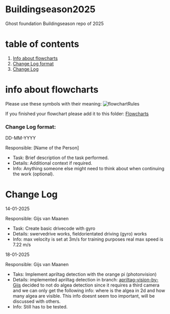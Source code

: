 # Buildingseason2025
Ghost foundation Buildingseason repo of 2025

# table of contents
1. [Info about flowcharts](#info-about-flowcharts)
2. [Change Log format](#change-log-format)
3. [Change Log](#change-log)


# info about flowcharts
Please use these symbols with their meaning:
![flowchartRules](https://github.com/user-attachments/assets/d9ad3125-5951-4d97-b8a5-b935cfcd5127)

If you finished your flowchart please add it to this folder: [Flowcharts](https://github.com/GhostFoundation/Buildingseason2025/tree/main/flowcharts)


### Change Log format:
DD-MM-YYYY

Responsible: [Name of the Person]

- Task: Brief description of the task performed.
- Details: Additional context if required.
- Info: Anything someone else might need to think about when continuing the work (optional).

# Change Log

14-01-2025 

Responsible: Gijs van Maanen 
- Task: Create basic drivecode with gyro
- Details: swervedrive works, fieldorientated driving (gyro) works
- Info: max velocity is set at 3m/s for training purposes real max speed is 7.22 m/s


18-01-2025

Responsible: Gijs van Maanen
- Taks: Implement apriltag detection with the orange pi (photonvision)
- Details: implemented apriltag detection in branch: [apriltag-vision-by-Gijs](https://github.com/GhostFoundation/Buildingseason2025/tree/apriltag-vision-by-Gijs) decided to not do algea detection since it requires a third camera and we can only get the following info: where is the algea in 2d and how many algea are visible. This info doesnt seem too important, will be discussed with others.
- Info: Still has to be tested.
